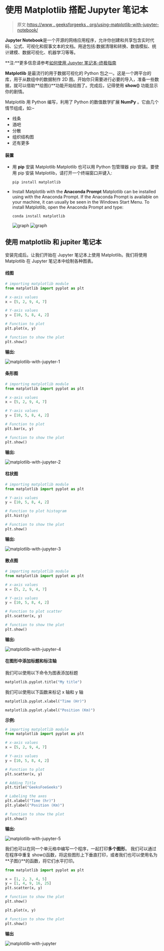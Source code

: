 # 使用 Matplotlib 搭配 Jupyter 笔记本

> 原文:[https://www . geeksforgeeks . org/using-matplotlib-with-jupyter-notebook/](https://www.geeksforgeeks.org/using-matplotlib-with-jupyter-notebook/)

**Jupyter Notebook**是一个开源的网络应用程序，允许你创建和共享包含实时代码、公式、可视化和叙事文本的文档。用途包括:数据清理和转换、数值模拟、统计建模、数据可视化、机器学习等等。

**注:**更多信息请参考[如何使用 Jupyter 笔记本-终极指南](http://geeksforgeeks.org/how-to-use-jupyter-notebook-an-ultimate-guide/)

**Matplotlib** 是最流行的用于数据可视化的 Python 包之一。这是一个跨平台的库，用于从数组中的数据制作 2D 图。开始你只需要进行必要的导入，准备一些数据，就可以借助**绘图()**功能开始绘图了。完成后，记得使用 **show()** 功能显示你的剧情。

Matplotlib 用 Python 编写，利用了 Python 的数值数学扩展 **NumPy** 。它由几个情节组成，如:–

*   线条
*   酒吧
*   分散
*   组织结构图
*   还有更多

#### 装置

*   用 **pip** 安装 Matplotlib
    Matplotlib 也可以用 Python 包管理器 pip 安装。要使用 pip 安装 Matplotlib，请打开一个终端窗口并键入:

    ```py
    pip install matplotlib

    ```

*   Install Matplotlib with the **Anaconda Prompt**
    Matplotlib can be installed using with the Anaconda Prompt. If the Anaconda Prompt is available on your machine, it can usually be seen in the Windows Start Menu. To install Matplotlib, open the Anaconda Prompt and type:

    ```py
    conda install matplotlib

    ```

    ![graph](img/5156e090a1c3a13c811da1bd25426e62.png)
    ![graph](img/49375471f581c26cc2c21c423c1711e3.png)

## 使用 matplotlib 和 jupiter 笔记本

安装完成后。让我们开始在 Jupyter 笔记本上使用 Matplotlib。我们将使用 Matplotlib 在 Jupyter 笔记本中绘制各种图表。

#### 线图

```py
# importing matplotlib module 
from matplotlib import pyplot as plt 

# x-axis values 
x = [5, 2, 9, 4, 7] 

# Y-axis values 
y = [10, 5, 8, 4, 2] 

# Function to plot 
plt.plot(x, y) 

# function to show the plot 
plt.show()
```

**输出:**

![matplotlib-with-jupyter-1](img/e904291696d8c141f6e26756a758ae33.png)

#### 条形图

```py
# importing matplotlib module 
from matplotlib import pyplot as plt 

# x-axis values 
x = [5, 2, 9, 4, 7] 

# Y-axis values 
y = [10, 5, 8, 4, 2] 

# Function to plot 
plt.bar(x, y) 

# function to show the plot 
plt.show()
```

**输出:**

![matplotlib-with-jupyter-2](img/51e022c2d7098d90edd3d64f6e79aeea.png)

#### 柱状图

```py
# importing matplotlib module 
from matplotlib import pyplot as plt 

# Y-axis values 
y = [10, 5, 8, 4, 2] 

# Function to plot histogram 
plt.hist(y) 

# Function to show the plot 
plt.show() 
```

**输出:**

![matplotlib-with-jupyter-3](img/947d00aab1488c2613ca41005ad727f4.png)

#### 散点图

```py
# importing matplotlib module 
from matplotlib import pyplot as plt 

# x-axis values 
x = [5, 2, 9, 4, 7] 

# Y-axis values 
y = [10, 5, 8, 4, 2] 

# Function to plot scatter 
plt.scatter(x, y) 

# function to show the plot 
plt.show() 
```

**输出:**

![matplotlib-with-jupyter-4](img/2c89dc136a0292da2c76ea869e3a2ebd.png)

#### 在图形中添加标题和标注轴

我们可以使用以下命令为图表添加标题

```py
matplotlib.pyplot.title("My title")
```

我们可以使用以下函数来标记 x 轴和 y 轴

```py
matplotlib.pyplot.xlabel("Time (Hr)")

matplotlib.pyplot.ylabel("Position (Km)")
```

**示例:**

```py
# importing matplotlib module 
from matplotlib import pyplot as plt 

# x-axis values 
x = [5, 2, 9, 4, 7] 

# Y-axis values 
y = [10, 5, 8, 4, 2] 

# Function to plot 
plt.scatter(x, y) 

# Adding Title
plt.title("GeeksFoeGeeks")

# Labeling the axes
plt.xlabel("Time (hr)")
plt.ylabel("Position (Km)")

# function to show the plot 
plt.show()
```

**输出:**

![matplotlib-with-jupyter-5](img/e4c16bc9c8123a9b942c5f137125077d.png)

我们也可以在同一个单元格中编写一个程序，一起打印**多个图形**。
我们可以通过在程序中重复 show()函数，将这些图形上下垂直打印，或者我们也可以使用名为**子图()**的函数，将它们水平打印。

```py
from matplotlib import pyplot as plt 

x = [1, 2, 3, 4, 5] 
y = [1, 4, 9, 16, 25] 
plt.scatter(x, y) 

# function to show the plot 
plt.show()

plt.plot(x, y)

# function to show the plot 
plt.show()
```

**输出**

![matplotlib-with-jupyter](img/1ec1e75b10cf018682fe8782d7f1449c.png)
